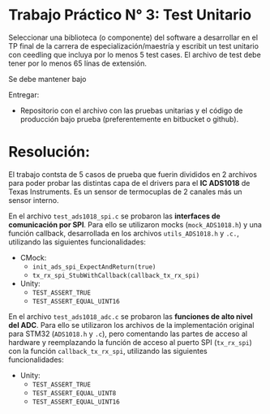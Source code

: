 # Trabajo Práctico N° 3: Test Unitario

Seleccionar una biblioteca (o componente) del software a desarrollar en el TP final de la carrera de especialización/maestría y escribit un test unitario con ceedling que incluya por lo menos 5 test cases. El archivo de test debe tener por lo menos 65 línas de extensión.

Se debe mantener bajo 

Entregar:
* Repositorio con el archivo con las pruebas unitarias y el código de producción bajo prueba (preferentemente en bitbucket o github).

# Resolución:
El trabajo contsta de 5 casos de prueba que fuerin divididos en 2 archivos para poder probar las distintas capa de el drivers para el **IC ADS1018** de Texas Instruments. Es un sensor de termocuplas de 2 canales más un sensor interno. 

En el archivo `test_ads1018_spi.c` se probaron las **interfaces de comunicación por SPI**. Para ello se utilizaron mocks (`mock_ADS1018.h`) y una función callback, desarrollada en los archivos `utils_ADS1018.h` y `.c.`, utilizando las siguientes funcionalidades:
* CMock: 
    * `init_ads_spi_ExpectAndReturn(true)`
    * `tx_rx_spi_StubWithCallback(callback_tx_rx_spi)`
* Unity: 
    * `TEST_ASSERT_TRUE`
    * `TEST_ASSERT_EQUAL_UINT16`

En el archivo `test_ads1018_adc.c` se probaron las **funciones de alto nivel del ADC**. Para ello se utilizaron los archivos de la implementación original para STM32 (`ADS1018.h` y `.c`), pero comentando las partes de acceso al hardware y reemplazando la función de acceso al puerto SPI (`tx_rx_spi`) con la función `callback_tx_rx_spi`, utilizando las siguientes funcionalidades:
* Unity: 
    * `TEST_ASSERT_TRUE`
    * `TEST_ASSERT_EQUAL_UINT8`
    * `TEST_ASSERT_EQUAL_UINT16`